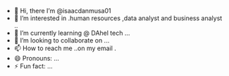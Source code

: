 - 👋 Hi, there I’m @isaacdanmusa01
- 👀 I’m interested in .human resources ,data analyst and business analyst ..
- 🌱 I’m currently learning @ DAhel tech ...
- 💞️ I’m looking to collaborate on ...
- 📫 How to reach me ..on my email .
- 😄 Pronouns: ...
- ⚡ Fun fact: ...

<!---
isaacdanmusa01/isaacdanmusa01 is a ✨ special ✨ repository because its `README.md` (this file) appears on your GitHub profile.
You can click the Preview link to take a look at your changes.
--->
